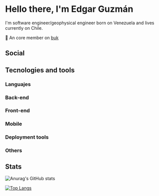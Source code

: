# Hello there, I'm Edgar Guzmán

I'm software engineer/geophysical engineer born on Venezuela and lives currently on Chile.

👥 An core member on [buk](https://github.com/bukhr)


## Social



## Tecnologies and tools

### Languajes

### Back-end

### Front-end

### Mobile

### Deployment tools

### Others

## Stats

![Anurag's GitHub stats](https://github-readme-stats.vercel.app/api?username=guzmanem&count_private=true&show_icons=true)

[![Top Langs](https://github-readme-stats.vercel.app/api/top-langs/?username=guzmanem&layout=compact)](https://github.com/anuraghazra/github-readme-stats)
